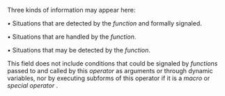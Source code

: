  Three kinds of information may appear here: 



*•* Situations that are detected by the *function* and formally signaled. 



*•* Situations that are handled by the *function*. 



*•* Situations that may be detected by the *function*. 



This field does not include conditions that could be signaled by *functions* passed to and called by this *operator* as arguments or through dynamic variables, nor by executing subforms of this operator if it is a *macro* or *special operator* .  







